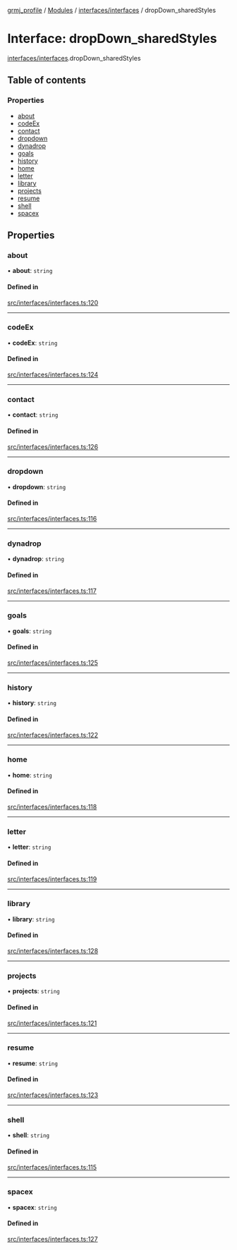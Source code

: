 [grmj_profile](../README.md) / [Modules](../modules.md) / [interfaces/interfaces](../modules/interfaces_interfaces.md) / dropDown\_sharedStyles

# Interface: dropDown\_sharedStyles

[interfaces/interfaces](../modules/interfaces_interfaces.md).dropDown_sharedStyles

## Table of contents

### Properties

- [about](interfaces_interfaces.dropDown_sharedStyles.md#about)
- [codeEx](interfaces_interfaces.dropDown_sharedStyles.md#codeex)
- [contact](interfaces_interfaces.dropDown_sharedStyles.md#contact)
- [dropdown](interfaces_interfaces.dropDown_sharedStyles.md#dropdown)
- [dynadrop](interfaces_interfaces.dropDown_sharedStyles.md#dynadrop)
- [goals](interfaces_interfaces.dropDown_sharedStyles.md#goals)
- [history](interfaces_interfaces.dropDown_sharedStyles.md#history)
- [home](interfaces_interfaces.dropDown_sharedStyles.md#home)
- [letter](interfaces_interfaces.dropDown_sharedStyles.md#letter)
- [library](interfaces_interfaces.dropDown_sharedStyles.md#library)
- [projects](interfaces_interfaces.dropDown_sharedStyles.md#projects)
- [resume](interfaces_interfaces.dropDown_sharedStyles.md#resume)
- [shell](interfaces_interfaces.dropDown_sharedStyles.md#shell)
- [spacex](interfaces_interfaces.dropDown_sharedStyles.md#spacex)

## Properties

### about

• **about**: `string`

#### Defined in

[src/interfaces/interfaces.ts:120](https://github.com/Gordon2735/grmj_profile/blob/1239e9c/src/interfaces/interfaces.ts#L120)

___

### codeEx

• **codeEx**: `string`

#### Defined in

[src/interfaces/interfaces.ts:124](https://github.com/Gordon2735/grmj_profile/blob/1239e9c/src/interfaces/interfaces.ts#L124)

___

### contact

• **contact**: `string`

#### Defined in

[src/interfaces/interfaces.ts:126](https://github.com/Gordon2735/grmj_profile/blob/1239e9c/src/interfaces/interfaces.ts#L126)

___

### dropdown

• **dropdown**: `string`

#### Defined in

[src/interfaces/interfaces.ts:116](https://github.com/Gordon2735/grmj_profile/blob/1239e9c/src/interfaces/interfaces.ts#L116)

___

### dynadrop

• **dynadrop**: `string`

#### Defined in

[src/interfaces/interfaces.ts:117](https://github.com/Gordon2735/grmj_profile/blob/1239e9c/src/interfaces/interfaces.ts#L117)

___

### goals

• **goals**: `string`

#### Defined in

[src/interfaces/interfaces.ts:125](https://github.com/Gordon2735/grmj_profile/blob/1239e9c/src/interfaces/interfaces.ts#L125)

___

### history

• **history**: `string`

#### Defined in

[src/interfaces/interfaces.ts:122](https://github.com/Gordon2735/grmj_profile/blob/1239e9c/src/interfaces/interfaces.ts#L122)

___

### home

• **home**: `string`

#### Defined in

[src/interfaces/interfaces.ts:118](https://github.com/Gordon2735/grmj_profile/blob/1239e9c/src/interfaces/interfaces.ts#L118)

___

### letter

• **letter**: `string`

#### Defined in

[src/interfaces/interfaces.ts:119](https://github.com/Gordon2735/grmj_profile/blob/1239e9c/src/interfaces/interfaces.ts#L119)

___

### library

• **library**: `string`

#### Defined in

[src/interfaces/interfaces.ts:128](https://github.com/Gordon2735/grmj_profile/blob/1239e9c/src/interfaces/interfaces.ts#L128)

___

### projects

• **projects**: `string`

#### Defined in

[src/interfaces/interfaces.ts:121](https://github.com/Gordon2735/grmj_profile/blob/1239e9c/src/interfaces/interfaces.ts#L121)

___

### resume

• **resume**: `string`

#### Defined in

[src/interfaces/interfaces.ts:123](https://github.com/Gordon2735/grmj_profile/blob/1239e9c/src/interfaces/interfaces.ts#L123)

___

### shell

• **shell**: `string`

#### Defined in

[src/interfaces/interfaces.ts:115](https://github.com/Gordon2735/grmj_profile/blob/1239e9c/src/interfaces/interfaces.ts#L115)

___

### spacex

• **spacex**: `string`

#### Defined in

[src/interfaces/interfaces.ts:127](https://github.com/Gordon2735/grmj_profile/blob/1239e9c/src/interfaces/interfaces.ts#L127)
